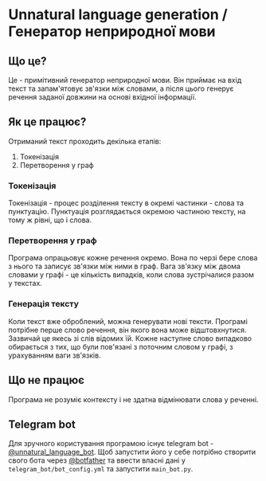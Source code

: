 # Unnatural language generation / Генератор неприродної мови

## Що це?

Це - примітивний генератор неприродної мови.
Він приймає на вхід текст та запам'ятовує зв'язки між словами, а після цього генерує речення заданої довжини на основі вхідної інформації.

## Як це працює?

Отриманий текст проходить декілька етапів:

1. Токенізація
2. Перетворення у граф

### Токенізація

Токенізація - процес розділення тексту в окремі частинки - слова та пунктуацію.
Пунктуація розглядається окремою частиною тексту, на тому ж рівні, що і слова.

### Перетворення у граф

Програма опрацьовує кожне речення окремо.
Вона по черзі бере слова з нього та записує зв'язки між ними в граф.
Вага зв'язку між двома словами у графі - це кількість випадків, коли слова зустрічалися разом у текстах.

### Генерація тексту

Коли текст вже оброблений, можна генерувати нові тексти.
Програмі потрібне перше слово речення, він якого вона може відштовхнутися.
Зазвичай це якесь зі слів відомих їй.
Кожне наступне слово випадково обирається з тих, що були пов'язані з поточним словом у графі, з урахуванням ваги зв'язків.

## Що не працює

Програма не розуміє контексту і не здатна відмінювати слова у реченні.

## Telegram bot

Для зручного користування програмою існує telegram bot - [@unnatural_language_bot](https://t.me/unnatural_language_bot).
Щоб запустити його у себе потрібно створити свого бота через [@botfather](https://t.me/botfather) та ввести власні дані у `telegram_bot/bot_config.yml` та запустити `main_bot.py`.
